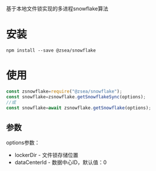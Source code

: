 基于本地文件锁实现的多进程snowflake算法

# 安装

```
npm install --save @zsea/snowflake
```

# 使用

```javascript
const zsnowflake=require("@zsea/snowflake");
const snowflake=zsnowflake.getSnowflakeSync(options);
//或
const snowflake=await zsnowflake.getSnowflake(options);
```

## 参数

options参数：

* lockerDir - 文件锁存储位置
* dataCenterId - 数据中心ID，默认值：0